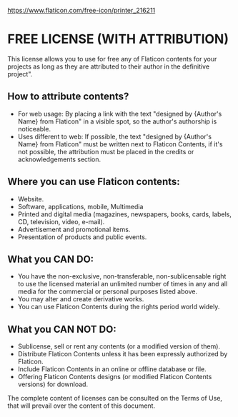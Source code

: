 https://www.flaticon.com/free-icon/printer_216211

FREE LICENSE (WITH ATTRIBUTION)
===============================

This license allows you to use for free any of Flaticon contents for your projects as long as they are
attributed to their author in the definitive project".

How to attribute contents?
--------------------------
- For web usage: By placing a link with the text "designed by {Author's Name} from Flaticon" in a visible
spot, so the author's authorship is noticeable.
- Uses different to web: If possible, the text "designed by {Author's Name} from Flaticon" must be written
next to Flaticon Contents, if it's not possible, the attribution must be placed in the credits or
acknowledgements section.

Where you can use Flaticon contents:
------------------------------------
- Website.
- Software, applications, mobile, Multimedia
- Printed and digital media (magazines, newspapers, books, cards, labels, CD, television, video, e-mail).
- Advertisement and promotional items.
- Presentation of products and public events.

What you CAN DO:
----------------
- You have the non-exclusive, non-transferable, non-sublicensable right to use the licensed material an
unlimited number of times in any and all media for the commercial or personal purposes listed above.
- You may alter and create derivative works.
- You can use Flaticon Contents during the rights period world widely.

What you CAN NOT DO:
--------------------
- Sublicense, sell or rent any contents (or a modified version of them).
- Distribute Flaticon Contents unless it has been expressly authorized by Flaticon.
- Include Flaticon Contents in an online or offline database or file.
- Offering Flaticon Contents designs (or modified Flaticon Contents versions) for download.

The complete content of licenses can be consulted on the Terms of Use, that will prevail over the content
of this document.